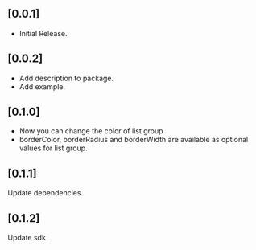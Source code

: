 ## [0.0.1]

* Initial Release.

## [0.0.2]
 * Add description to package.
 * Add example.

 ## [0.1.0]
 * Now you can change the color of list group
 * borderColor, borderRadius and borderWidth are available as optional values for list group.

 ## [0.1.1]
 Update dependencies.

 ## [0.1.2]
 Update sdk
